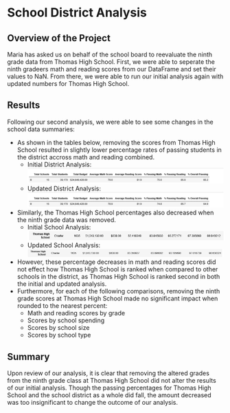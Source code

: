 # School District Analysis
## Overview of the Project
Maria has asked us on behalf of the school board to reevaluate the ninth grade data from Thomas High School. First, we were able to seperate the ninth gradeers math and reading scores from our DataFrame and set their values to NaN. From there, we were able to run our initial analysis again with updated numbers for Thomas High School. 
## Results
Following our second analysis, we were able to see some changes in the school data summaries:
* As shown in the tables below, removing the scores from Thomas High School resulted in slightly lower percentage rates of passing students in the district accross math and reading combined. 
   * Initial District Analysis:
   ![Before District Summary](resources/previous_district_summary.png)
   * Updated District Analysis:
   ![After Disctric Summary](resources/updated_district_summary.png)
 * Similarly, the Thomas High School percentages also decreased when the ninth grade data was removed.
    * Initial School Analysis:
    ![Before](resources/previous_school_summary.png)
    * Updated School Analysis:
    ![After](resources/updated_school_summary.png)
* However, these percentage decreases in math and reading scores did not effect how Thomas High School is ranked when compared to other schools in the district, as Thomas High School is ranked second in both the initial and updated analysis. 
* Furthermore, for each of the following comparisons, removing the ninth grade scores at Thomas High School made no significant impact when rounded to the nearest percent:
  * Math and reading scores by grade
  * Scores by school spending
  * Scores by school size
  * Scores by school type
## Summary
Upon review of our analysis, it is clear that removing the altered grades from the ninth grade class at Thomas High School did not alter the results of our initial analysis. Though the passing percentages for Thomas High School and the school district as a whole did fall, the amount decreased was too insignificant to change the outcome of our analysis. 
